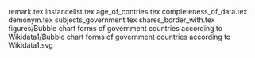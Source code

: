remark.tex
instancelist.tex
age_of_contries.tex
completeness_of_data.tex
demonym.tex
subjects_government.tex
shares_border_with.tex
figures/Bubble chart forms of government countries according to Wikidata1/Bubble chart forms of government countries according to Wikidata1.svg
